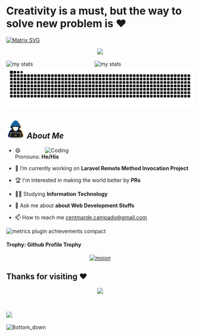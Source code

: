 # Creativity is a must, but the way to solve new problem is ❤️ 

[![Matrix SVG](https://raw.githubusercontent.com/rodrigograca31/rodrigograca31/master/matrix.svg)](https://www.youtube.com/watch?v=SDkAGkd4NLc)

<!-- Greet Line Comes Here -->
<p align="center">
<a href="#"><img width="650px" src="https://readme-typing-svg.herokuapp.com?font=Ubuntu&color=58a6ff&size=22&center=true&lines=Hello,+World+👋;Welcome+to+My+Profile+💻;Happy+to+See+You+Here+😀;Feel+Free+to+Look+Around+✌;Reach+Me+Out+If+You+Need+Me+🎨🙌;Have+a+Great+Day+🌞"></a>
</p>

<img alt="my stats" align="left" width="47%" src="https://github-readme-stats.vercel.app/api/top-langs/?username=centmarde&layout=compact"/>
<img alt="my stats" align="left" width="47%"  src="https://github-readme-stats.vercel.app/api?username=centmarde&show_icons=true&locale=en&rank_icon=github" />


![BEPb's github activity graph](https://raw.githubusercontent.com/BEPb/BEPb/output/github-contribution-grid-snake.svg)

<!-- About Me Section Here -->

## <picture><img src = "https://github.com/ChinmayKaitade/ChinmayKaitade/blob/main/about_me.gif" width = 50px></picture> *About Me*
<img align="right" alt="Coding" width="400" src="https://cdn.dribbble.com/users/1162077/screenshots/3848914/programmer.gif" >



- 😄 Pronouns: **He/His**

- 🌱 I’m currently working on **Laravel Remote Method Invocation Project**

- 🏆 I'm Interested in making the world better by **PRs**

- 👨‍🎓 Studying **Information Technology**

- 💬 Ask me about **about Web Development Stuffs**

- 📫 How to reach me centmarde.campado@gmail.com

![metrics plugin achievements compact](https://github.com/centmarde/centmarde/assets/159101935/f9bec6bb-bfe8-4024-afa7-02ac0043343a)

#### Trophy: Github Profile Trophy


<p align="center"> 
<a href="https://github.com/ryo-ma/github-profile-trophy"><img src="https://github-profile-trophy.vercel.app/?username=centmarde" alt="moion" /></a>
</p>

## Thanks for visiting :heart:

<p align="center"> 
<img src="https://profile-counter.glitch.me/centmarde/count.svg"> 
</p>

<br>


![](https://count.getloli.com/get/@moion.github.readme)
</br>

![Bottom_down](https://github.com/centmarde/centmarde/assets/159101935/aecdf82d-fe75-4add-9b17-9e0d5961fd8c)

